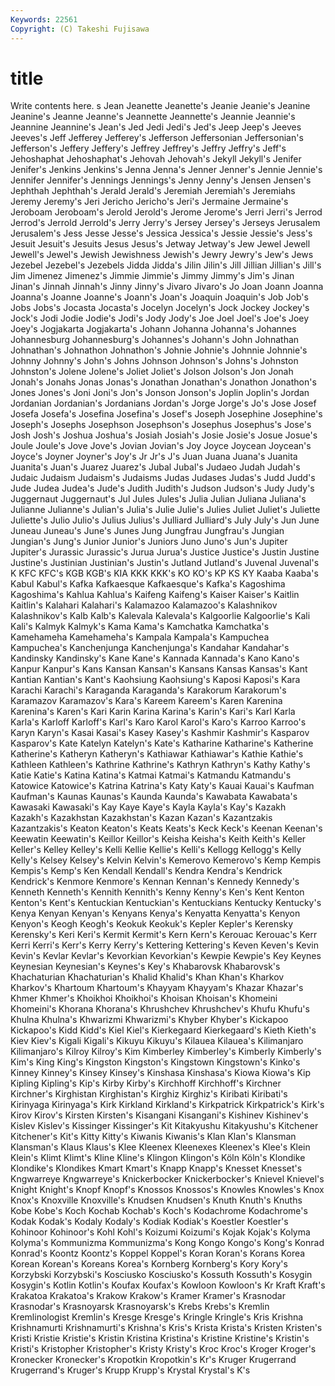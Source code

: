 ```yaml
---
Keywords: 22561 
Copyright: (C) Takeshi Fujisawa
---
```


# title

Write contents here.
s Jean Jeanette Jeanette's Jeanie Jeanie's Jeanine Jeanine's Jeanne Jeanne's
Jeannette Jeannette's Jeannie Jeannie's Jeannine Jeannine's Jean's Jed Jedi Jedi's
Jed's Jeep Jeep's Jeeves Jeeves's Jeff Jefferey Jefferey's Jefferson Jeffersonian
Jeffersonian's Jefferson's Jeffery Jeffery's Jeffrey Jeffrey's Jeffry Jeffry's Jeff's Jehoshaphat
Jehoshaphat's Jehovah Jehovah's Jekyll Jekyll's Jenifer Jenifer's Jenkins Jenkins's Jenna
Jenna's Jenner Jenner's Jennie Jennie's Jennifer Jennifer's Jennings Jennings's Jenny
Jenny's Jensen Jensen's Jephthah Jephthah's Jerald Jerald's Jeremiah Jeremiah's Jeremiahs
Jeremy Jeremy's Jeri Jericho Jericho's Jeri's Jermaine Jermaine's Jeroboam Jeroboam's
Jerold Jerold's Jerome Jerome's Jerri Jerri's Jerrod Jerrod's Jerrold Jerrold's
Jerry Jerry's Jersey Jersey's Jerseys Jerusalem Jerusalem's Jess Jesse Jesse's
Jessica Jessica's Jessie Jessie's Jess's Jesuit Jesuit's Jesuits Jesus Jesus's
Jetway Jetway's Jew Jewel Jewell Jewell's Jewel's Jewish Jewishness Jewish's
Jewry Jewry's Jew's Jews Jezebel Jezebel's Jezebels Jidda Jidda's Jilin
Jilin's Jill Jillian Jillian's Jill's Jim Jimenez Jimenez's Jimmie Jimmie's
Jimmy Jimmy's Jim's Jinan Jinan's Jinnah Jinnah's Jinny Jinny's Jivaro
Jivaro's Jo Joan Joann Joanna Joanna's Joanne Joanne's Joann's Joan's
Joaquin Joaquin's Job Job's Jobs Jobs's Jocasta Jocasta's Jocelyn Jocelyn's
Jock Jockey Jockey's Jock's Jodi Jodie Jodie's Jodi's Jody Jody's
Joe Joel Joel's Joe's Joey Joey's Jogjakarta Jogjakarta's Johann Johanna
Johanna's Johannes Johannesburg Johannesburg's Johannes's Johann's John Johnathan Johnathan's Johnathon
Johnathon's Johnie Johnie's Johnnie Johnnie's Johnny Johnny's John's Johns Johnson
Johnson's Johns's Johnston Johnston's Jolene Jolene's Joliet Joliet's Jolson Jolson's
Jon Jonah Jonah's Jonahs Jonas Jonas's Jonathan Jonathan's Jonathon Jonathon's
Jones Jones's Joni Joni's Jon's Jonson Jonson's Joplin Joplin's Jordan
Jordanian Jordanian's Jordanians Jordan's Jorge Jorge's Jo's Jose Josef Josefa
Josefa's Josefina Josefina's Josef's Joseph Josephine Josephine's Joseph's Josephs Josephson
Josephson's Josephus Josephus's Jose's Josh Josh's Joshua Joshua's Josiah Josiah's
Josie Josie's Josue Josue's Joule Joule's Jove Jove's Jovian Jovian's
Joy Joyce Joycean Joycean's Joyce's Joyner Joyner's Joy's Jr Jr's
J's Juan Juana Juana's Juanita Juanita's Juan's Juarez Juarez's Jubal
Jubal's Judaeo Judah Judah's Judaic Judaism Judaism's Judaisms Judas Judases
Judas's Judd Judd's Jude Judea Judea's Jude's Judith Judith's Judson
Judson's Judy Judy's Juggernaut Juggernaut's Jul Jules Jules's Julia Julian
Juliana Juliana's Julianne Julianne's Julian's Julia's Julie Julie's Julies Juliet
Juliet's Juliette Juliette's Julio Julio's Julius Julius's Julliard Julliard's July
July's Jun June Juneau Juneau's June's Junes Jung Jungfrau Jungfrau's
Jungian Jungian's Jung's Junior Junior's Juniors Juno Juno's Jun's Jupiter
Jupiter's Jurassic Jurassic's Jurua Jurua's Justice Justice's Justin Justine Justine's
Justinian Justinian's Justin's Jutland Jutland's Juvenal Juvenal's K KFC KFC's
KGB KGB's KIA KKK KKK's KO KO's KP KS KY
Kaaba Kaaba's Kabul Kabul's Kafka Kafkaesque Kafkaesque's Kafka's Kagoshima Kagoshima's
Kahlua Kahlua's Kaifeng Kaifeng's Kaiser Kaiser's Kaitlin Kaitlin's Kalahari Kalahari's
Kalamazoo Kalamazoo's Kalashnikov Kalashnikov's Kalb Kalb's Kalevala Kalevala's Kalgoorlie Kalgoorlie's
Kali Kali's Kalmyk Kalmyk's Kama Kama's Kamchatka Kamchatka's Kamehameha Kamehameha's
Kampala Kampala's Kampuchea Kampuchea's Kanchenjunga Kanchenjunga's Kandahar Kandahar's Kandinsky Kandinsky's
Kane Kane's Kannada Kannada's Kano Kano's Kanpur Kanpur's Kans Kansan
Kansan's Kansans Kansas Kansas's Kant Kantian Kantian's Kant's Kaohsiung Kaohsiung's
Kaposi Kaposi's Kara Karachi Karachi's Karaganda Karaganda's Karakorum Karakorum's Karamazov
Karamazov's Kara's Kareem Kareem's Karen Karenina Karenina's Karen's Kari Karin
Karina Karina's Karin's Kari's Karl Karla Karla's Karloff Karloff's Karl's
Karo Karol Karol's Karo's Karroo Karroo's Karyn Karyn's Kasai Kasai's
Kasey Kasey's Kashmir Kashmir's Kasparov Kasparov's Kate Katelyn Katelyn's Kate's
Katharine Katharine's Katherine Katherine's Katheryn Katheryn's Kathiawar Kathiawar's Kathie Kathie's
Kathleen Kathleen's Kathrine Kathrine's Kathryn Kathryn's Kathy Kathy's Katie Katie's
Katina Katina's Katmai Katmai's Katmandu Katmandu's Katowice Katowice's Katrina Katrina's
Katy Katy's Kauai Kauai's Kaufman Kaufman's Kaunas Kaunas's Kaunda Kaunda's
Kawabata Kawabata's Kawasaki Kawasaki's Kay Kaye Kaye's Kayla Kayla's Kay's
Kazakh Kazakh's Kazakhstan Kazakhstan's Kazan Kazan's Kazantzakis Kazantzakis's Keaton Keaton's
Keats Keats's Keck Keck's Keenan Keenan's Keewatin Keewatin's Keillor Keillor's
Keisha Keisha's Keith Keith's Keller Keller's Kelley Kelley's Kelli Kellie
Kellie's Kelli's Kellogg Kellogg's Kelly Kelly's Kelsey Kelsey's Kelvin Kelvin's
Kemerovo Kemerovo's Kemp Kempis Kempis's Kemp's Ken Kendall Kendall's Kendra
Kendra's Kendrick Kendrick's Kenmore Kenmore's Kennan Kennan's Kennedy Kennedy's Kenneth
Kenneth's Kennith Kennith's Kenny Kenny's Ken's Kent Kenton Kenton's Kent's
Kentuckian Kentuckian's Kentuckians Kentucky Kentucky's Kenya Kenyan Kenyan's Kenyans Kenya's
Kenyatta Kenyatta's Kenyon Kenyon's Keogh Keogh's Keokuk Keokuk's Kepler Kepler's
Kerensky Kerensky's Keri Keri's Kermit Kermit's Kern Kern's Kerouac Kerouac's
Kerr Kerri Kerri's Kerr's Kerry Kerry's Kettering Kettering's Keven Keven's
Kevin Kevin's Kevlar Kevlar's Kevorkian Kevorkian's Kewpie Kewpie's Key Keynes
Keynesian Keynesian's Keynes's Key's Khabarovsk Khabarovsk's Khachaturian Khachaturian's Khalid Khalid's
Khan Khan's Kharkov Kharkov's Khartoum Khartoum's Khayyam Khayyam's Khazar Khazar's
Khmer Khmer's Khoikhoi Khoikhoi's Khoisan Khoisan's Khomeini Khomeini's Khorana Khorana's
Khrushchev Khrushchev's Khufu Khufu's Khulna Khulna's Khwarizmi Khwarizmi's Khyber Khyber's
Kickapoo Kickapoo's Kidd Kidd's Kiel Kiel's Kierkegaard Kierkegaard's Kieth Kieth's
Kiev Kiev's Kigali Kigali's Kikuyu Kikuyu's Kilauea Kilauea's Kilimanjaro Kilimanjaro's
Kilroy Kilroy's Kim Kimberley Kimberley's Kimberly Kimberly's Kim's King King's
Kingston Kingston's Kingstown Kingstown's Kinko's Kinney Kinney's Kinsey Kinsey's Kinshasa
Kinshasa's Kiowa Kiowa's Kip Kipling Kipling's Kip's Kirby Kirby's Kirchhoff
Kirchhoff's Kirchner Kirchner's Kirghistan Kirghistan's Kirghiz Kirghiz's Kiribati Kiribati's Kirinyaga
Kirinyaga's Kirk Kirkland Kirkland's Kirkpatrick Kirkpatrick's Kirk's Kirov Kirov's Kirsten
Kirsten's Kisangani Kisangani's Kishinev Kishinev's Kislev Kislev's Kissinger Kissinger's Kit
Kitakyushu Kitakyushu's Kitchener Kitchener's Kit's Kitty Kitty's Kiwanis Kiwanis's Klan
Klan's Klansman Klansman's Klaus Klaus's Klee Kleenex Kleenexes Kleenex's Klee's
Klein Klein's Klimt Klimt's Kline Kline's Klingon Klingon's Köln Köln's
Klondike Klondike's Klondikes Kmart Kmart's Knapp Knapp's Knesset Knesset's Kngwarreye
Kngwarreye's Knickerbocker Knickerbocker's Knievel Knievel's Knight Knight's Knopf Knopf's Knossos
Knossos's Knowles Knowles's Knox Knox's Knoxville Knoxville's Knudsen Knudsen's Knuth
Knuth's Knuths Kobe Kobe's Koch Kochab Kochab's Koch's Kodachrome Kodachrome's
Kodak Kodak's Kodaly Kodaly's Kodiak Kodiak's Koestler Koestler's Kohinoor Kohinoor's
Kohl Kohl's Koizumi Koizumi's Kojak Kojak's Kolyma Kolyma's Kommunizma Kommunizma's
Kong Kongo Kongo's Kong's Konrad Konrad's Koontz Koontz's Koppel Koppel's
Koran Koran's Korans Korea Korean Korean's Koreans Korea's Kornberg Kornberg's
Kory Kory's Korzybski Korzybski's Kosciusko Kosciusko's Kossuth Kossuth's Kosygin Kosygin's
Kotlin Kotlin's Koufax Koufax's Kowloon Kowloon's Kr Kraft Kraft's Krakatoa
Krakatoa's Krakow Krakow's Kramer Kramer's Krasnodar Krasnodar's Krasnoyarsk Krasnoyarsk's Krebs
Krebs's Kremlin Kremlinologist Kremlin's Kresge Kresge's Kringle Kringle's Kris Krishna
Krishnamurti Krishnamurti's Krishna's Kris's Krista Krista's Kristen Kristen's Kristi Kristie
Kristie's Kristin Kristina Kristina's Kristine Kristine's Kristin's Kristi's Kristopher Kristopher's
Kristy Kristy's Kroc Kroc's Kroger Kroger's Kronecker Kronecker's Kropotkin Kropotkin's
Kr's Kruger Krugerrand Krugerrand's Kruger's Krupp Krupp's Krystal Krystal's K's
